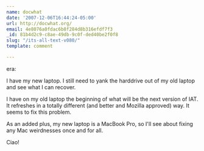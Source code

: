 ```yaml
---
name: docwhat
date: '2007-12-06T16:44:24-05:00'
url: http://docwhat.org/
email: 4e8076a0fdac6b8f284d8b316efdf7f3
_id: 81b4d2c9-c8ae-49db-9c0f-ded40be2f0f8
slug: "/its-all-text-v080/"
template: comment

---
```


era:

I have my new laptop.  I still need to yank the harddrive out of my old laptop and see what I can recover.

I have on my old laptop the beginning of what will be the next version of IAT.  It refreshes in a totally different (and better and Mozilla approved) way.  It seems to fix this problem.

As an added plus, my new laptop is a MacBook Pro, so I'll see about fixing any Mac weirdnesses once and for all.

Ciao!
